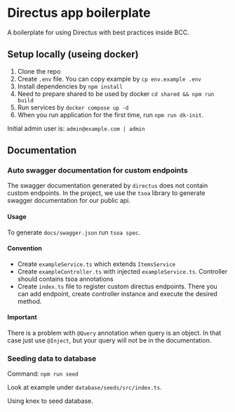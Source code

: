 # Directus app boilerplate

A boilerplate for using Directus with best practices inside BCC.

## Setup locally (useing docker)

1. Clone the repo
2. Create `.env` file. You can copy example by `cp env.example .env`
3. Install dependencies by `npm install`
4. Need to prepare shared to be used by docker `cd shared && npm run build`
5. Run services by `docker compose up -d`
6. When you run application for the first time, run `npm run dk-init`.

Initial admin user is: `admin@example.com | admin`

## Documentation

### Auto swagger documentation for custom endpoints

The swagger documentation generated by `directus` does not contain custom endpoints. In the project, we use the `tsoa` library to generate swagger documentation for our public api.

#### Usage

To generate `docs/swagger.json` run `tsoa spec`.

#### Convention

- Create `exampleService.ts` which extends `ItemsService`
- Create `exampleController.ts` with injected `exampleService.ts`. Controller should contains tsoa annotations
- Create `index.ts` file to register custom directus endpoints. There you can add endpoint, create controller instance and execute the desired method.

#### Important

There is a problem with `@Query` annotation when query is an object. In that case just use `@Inject`, but your query will not be in the documentation.


### Seeding data to database

Command: `npm run seed`

Look at example under `database/seeds/src/index.ts`.

Using knex to seed database.
